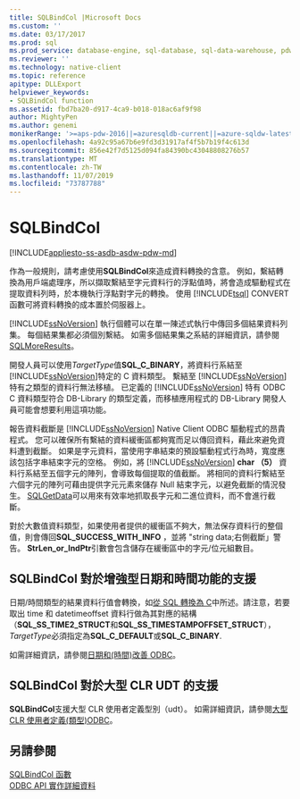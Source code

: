 ```yaml
---
title: SQLBindCol |Microsoft Docs
ms.custom: ''
ms.date: 03/17/2017
ms.prod: sql
ms.prod_service: database-engine, sql-database, sql-data-warehouse, pdw
ms.reviewer: ''
ms.technology: native-client
ms.topic: reference
apitype: DLLExport
helpviewer_keywords:
- SQLBindCol function
ms.assetid: fbd7ba20-d917-4ca9-b018-018ac6af9f98
author: MightyPen
ms.author: genemi
monikerRange: '>=aps-pdw-2016||=azuresqldb-current||=azure-sqldw-latest||>=sql-server-2016||=sqlallproducts-allversions||>=sql-server-linux-2017||=azuresqldb-mi-current'
ms.openlocfilehash: 4a92c95a67b6e9fd3d31917af4f5b7b19f4c613d
ms.sourcegitcommit: 856e42f7d5125d094fa84390bc43048808276b57
ms.translationtype: MT
ms.contentlocale: zh-TW
ms.lasthandoff: 11/07/2019
ms.locfileid: "73787788"
---
```

# <a name="sqlbindcol"></a>SQLBindCol
[!INCLUDE[appliesto-ss-asdb-asdw-pdw-md](../../includes/appliesto-ss-asdb-asdw-pdw-md.md)]

  作為一般規則，請考慮使用**SQLBindCol**來造成資料轉換的含意。 例如，繫結轉換為用戶端處理序，所以擷取繫結至字元資料行的浮點值時，將會造成驅動程式在提取資料列時，於本機執行浮點對字元的轉換。 使用 [!INCLUDE[tsql](../../includes/tsql-md.md)] CONVERT 函數可將資料轉換的成本置於伺服器上。  
  
 [!INCLUDE[ssNoVersion](../../includes/ssnoversion-md.md)] 執行個體可以在單一陳述式執行中傳回多個結果資料列集。 每個結果集都必須個別繫結。 如需多個結果集之系結的詳細資訊，請參閱[SQLMoreResults](../../relational-databases/native-client-odbc-api/sqlmoreresults.md)。  
  
 開發人員可以使用*TargetType*值**SQL_C_BINARY**，將資料行系結至 [!INCLUDE[ssNoVersion](../../includes/ssnoversion-md.md)]特定的 C 資料類型。 繫結至 [!INCLUDE[ssNoVersion](../../includes/ssnoversion-md.md)] 特有之類型的資料行無法移植。 已定義的 [!INCLUDE[ssNoVersion](../../includes/ssnoversion-md.md)] 特有 ODBC C 資料類型符合 DB-Library 的類型定義，而移植應用程式的 DB-Library 開發人員可能會想要利用這項功能。  
  
 報告資料截斷是 [!INCLUDE[ssNoVersion](../../includes/ssnoversion-md.md)] Native Client ODBC 驅動程式的昂貴程式。 您可以確保所有繫結的資料緩衝區都夠寬而足以傳回資料，藉此來避免資料遭到截斷。 如果是字元資料，當使用字串結束的預設驅動程式行為時，寬度應該包括字串結束字元的空格。 例如，將 [!INCLUDE[ssNoVersion](../../includes/ssnoversion-md.md)] **char （5）** 資料行系結至五個字元的陣列，會導致每個提取的值截斷。 將相同的資料行繫結至六個字元的陣列可藉由提供字元元素來儲存 Null 結束字元，以避免截斷的情況發生。 [SQLGetData](../../relational-databases/native-client-odbc-api/sqlgetdata.md)可以用來有效率地抓取長字元和二進位資料，而不會進行截斷。  
  
 對於大數值資料類型，如果使用者提供的緩衝區不夠大，無法保存資料行的整個值，則會傳回**SQL_SUCCESS_WITH_INFO** ，並將 "string data;右側截斷」警告。 **StrLen_or_IndPtr**引數會包含儲存在緩衝區中的字元/位元組數目。  
  
## <a name="sqlbindcol-support-for-enhanced-date-and-time-features"></a>SQLBindCol 對於增強型日期和時間功能的支援  
 日期/時間類型的結果資料行值會轉換，如[從 SQL 轉換為 C](../../relational-databases/native-client-odbc-date-time/datetime-data-type-conversions-from-sql-to-c.md)中所述。請注意，若要取出 time 和 datetimeoffset 資料行做為其對應的結構（**SQL_SS_TIME2_STRUCT**和**SQL_SS_TIMESTAMPOFFSET_STRUCT**）， *TargetType*必須指定為**SQL_C_DEFAULT**或**SQL_C_BINARY**.  
  
 如需詳細資訊，請參閱[日期和&#40;時間&#41;改善 ODBC](../../relational-databases/native-client-odbc-date-time/date-and-time-improvements-odbc.md)。  
  
## <a name="sqlbindcol-support-for-large-clr-udts"></a>SQLBindCol 對於大型 CLR UDT 的支援  
 **SQLBindCol**支援大型 CLR 使用者定義型別（udt）。 如需詳細資訊，請參閱[大型 CLR 使用者定義&#40;類型&#41;ODBC](../../relational-databases/native-client/odbc/large-clr-user-defined-types-odbc.md)。  
  
## <a name="see-also"></a>另請參閱  
 [SQLBindCol 函數](https://go.microsoft.com/fwlink/?LinkId=59327)   
 [ODBC API 實作詳細資料](../../relational-databases/native-client-odbc-api/odbc-api-implementation-details.md)  
  
  
